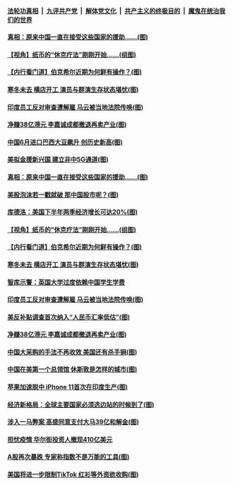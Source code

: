 

####  [法轮功真相](../../../../basic/blob/master/README.md?t=07271131) &nbsp;|&nbsp; [九评共产党](../../../../9ping.md/blob/master/README.md?t=07271131) &nbsp;|&nbsp; [解体党文化](../../../../jtdwh.md/blob/master/README.md?t=07271131)  &nbsp;|&nbsp; [共产主义的终极目的](../../../../gczydzjmd.md/blob/master/README.md?t=07271131) &nbsp;|&nbsp; [魔鬼在统治我们的世界](../../../../mgztzwmdsj.md/blob/master/README.md?t=07271131) 

#### [真相：原来中国一直在接受这些国家的援助……(图)](../pages/p5/941003.md?t=07271131) 

#### [【视角】纸币的“休克疗法”刚刚开始……(组图)](../pages/p5/940987.md?t=07271131) 

#### [【内行看门道】伯克希尔近期为何鲜有操作？(图)](../pages/p5/940989.md?t=07271131) 

#### [寒冬未去 横店开工 演员与群演生存状态堪忧(图)](../pages/p5/940974.md?t=07271131) 

#### [印度员工反对审查遭解雇 马云被当地法院传唤(图)](../pages/p5/940967.md?t=07271131) 

#### [净赚38亿港元 李嘉诚成都撤退再卖产业(图)](../pages/p5/940917.md?t=07271131) 

#### [中国6月进口巴西大豆飙升 创历史新高(图)](../pages/p5/941009.md?t=07271131) 

#### [美拟金援新兴国 建立非中5G通道(图)](../pages/p5/941007.md?t=07271131) 

#### [真相：原来中国一直在接受这些国家的援助……(图)](../pages/p5/941003.md?t=07271131) 

#### [美股泡沫若一戳就破 那中国股市呢？(图)](../pages/p5/940990.md?t=07271131) 

#### [库德洛：美国下半年两季经济增长可达20%(图)](../pages/p5/941000.md?t=07271131) 

#### [【视角】纸币的“休克疗法”刚刚开始……(组图)](../pages/p5/940987.md?t=07271131) 

#### [【内行看门道】伯克希尔近期为何鲜有操作？(图)](../pages/p5/940989.md?t=07271131) 

#### [寒冬未去 横店开工 演员与群演生存状态堪忧(图)](../pages/p5/940974.md?t=07271131) 

#### [智库示警：英国大学过度依赖中国学生学费](../pages/p5/940973.md?t=07271131) 

#### [印度员工反对审查遭解雇 马云被当地法院传唤(图)](../pages/p5/940967.md?t=07271131) 

#### [美反补贴调查首次纳入“人民币汇率低估”(图)](../pages/p5/940961.md?t=07271131) 

#### [净赚38亿港元 李嘉诚成都撤退再卖产业(图)](../pages/p5/940917.md?t=07271131) 

#### [中国大采购的手法不再收效 美国还有杀手锏(图)](../pages/p5/940884.md?t=07271131) 

#### [中国在美第一个总领馆 休斯敦是怎样的城市(图)](../pages/p5/940889.md?t=07271131) 

#### [苹果加速脱中 iPhone 11首次在印度生产(图)](../pages/p5/940874.md?t=07271131) 

#### [经济新格局：全球主要国家必须选边站的时候到了(图)](../pages/p5/940873.md?t=07271131) 

#### [涉入一马弊案 高盛同意支付大马39亿和解金(图)](../pages/p5/940864.md?t=07271131) 

#### [担忧疫情 华尔街投资人撤现410亿美元](../pages/p5/940855.md?t=07271131) 

#### [A股再次暴跌 专家称指数不是万能的工具(图)](../pages/p5/940805.md?t=07271131) 

#### [美国将进一步限制TikTok 红衫等外资欲收购(图)](../pages/p5/940765.md?t=07271131) 

